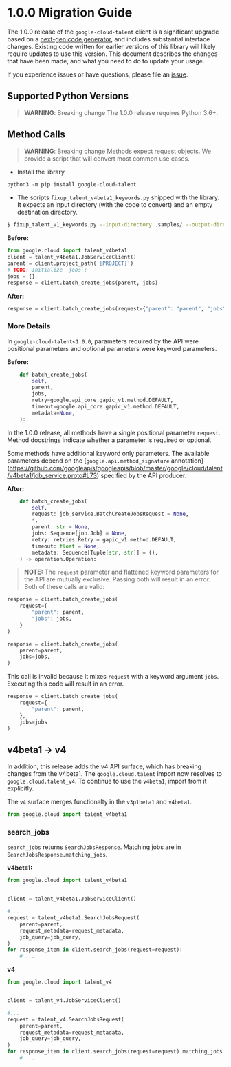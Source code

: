 # 1.0.0 Migration Guide

The 1.0.0 release of the `google-cloud-talent` client is a significant upgrade based on a [next-gen code generator](https://github.com/googleapis/gapic-generator-python), and includes substantial interface changes. Existing code written for earlier versions of this library will likely require updates to use this version. This document describes the changes that have been made, and what you need to do to update your usage.

If you experience issues or have questions, please file an [issue](https://github.com/googleapis/python-talent/issues).

## Supported Python Versions

> **WARNING**: Breaking change
The 1.0.0 release requires Python 3.6+.

## Method Calls

> **WARNING**: Breaking change
Methods expect request objects. We provide a script that will convert most common use cases.
* Install the library
```py
python3 -m pip install google-cloud-talent
```

* The scripts `fixup_talent_v4beta1_keywords.py` shipped with the library. It expects
an input directory (with the code to convert) and an empty destination directory.

```sh
$ fixup_talent_v1_keywords.py --input-directory .samples/ --output-directory samples/
```

**Before:**
```py
from google.cloud import talent_v4beta1
client = talent_v4beta1.JobServiceClient()
parent = client.project_path('[PROJECT]')
# TODO: Initialize `jobs`:
jobs = []
response = client.batch_create_jobs(parent, jobs)
```

**After:**
```py
response = client.batch_create_jobs(request={"parent": "parent", "jobs": []})
```

### More Details

In `google-cloud-talent<1.0.0`, parameters required by the API were positional parameters and optional parameters were keyword parameters.

**Before:**
```py
    def batch_create_jobs(
        self,
        parent,
        jobs,
        retry=google.api_core.gapic_v1.method.DEFAULT,
        timeout=google.api_core.gapic_v1.method.DEFAULT,
        metadata=None,
    ):
```

In the 1.0.0 release, all methods have a single positional parameter `request`. Method docstrings indicate whether a parameter is required or optional.

Some methods have additional keyword only parameters. The available parameters depend on the [`google.api.method_signature` annotation] (https://github.com/googleapis/googleapis/blob/master/google/cloud/talent/v4beta1/job_service.proto#L73) specified by the API producer.


**After:**
```py
    def batch_create_jobs(
        self,
        request: job_service.BatchCreateJobsRequest = None,
        *,
        parent: str = None,
        jobs: Sequence[job.Job] = None,
        retry: retries.Retry = gapic_v1.method.DEFAULT,
        timeout: float = None,
        metadata: Sequence[Tuple[str, str]] = (),
    ) -> operation.Operation:
```

> **NOTE:** The `request` parameter and flattened keyword parameters for the API are mutually exclusive.
> Passing both will result in an error.
Both of these calls are valid:
```py
response = client.batch_create_jobs(
    request={
        "parent": parent,
        "jobs": jobs,
    }
)
```

```py
response = client.batch_create_jobs(
    parent=parent,
    jobs=jobs,
)
```

This call is invalid because it mixes `request` with a keyword argument `jobs`. Executing this code will result in an error.

```py
response = client.batch_create_jobs(
    request={
        "parent": parent,
    },
    jobs=jobs
)
```

## v4beta1 -> v4

In addition, this release adds the v4 API surface, which has breaking changes from the v4beta1.
The `google.cloud.talent` import now resolves to `google.cloud.talent_v4`. To continue
to use the `v4beta1`, import from it explicitly.

The `v4` surface merges functionalty in the  `v3p1beta1` and `v4beta1`.

```py
from google.cloud import talent_v4beta1
```


### search_jobs

`search_jobs` returns `SearchJobsResponse`. Matching jobs are in `SearchJobsResponse.matching_jobs`.


**v4beta1:**
```py
from google.cloud import talent_v4beta1


client = talent_v4beta1.JobServiceClient()

#...
request = talent_v4beta1.SearchJobsRequest(
    parent=parent,
    request_metadata=request_metadata,
    job_query=job_query,
)
for response_item in client.search_jobs(request=request):
    # ...
```

**v4**
```py
from google.cloud import talent_v4


client = talent_v4.JobServiceClient()

#...
request = talent_v4.SearchJobsRequest(
    parent=parent,
    request_metadata=request_metadata,
    job_query=job_query,
)
for response_item in client.search_jobs(request=request).matching_jobs:
    # ...
```